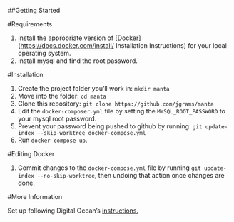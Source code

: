 ##Getting Started

#Requirements

1. Install the appropriate version of [Docker](https://docs.docker.com/install/ Installation Instructions) for your local operating system.
1. Install mysql and find the root password.

#Installation
1. Create the project folder you’ll work in: `mkdir manta`
1. Move into the folder: `cd manta`
1. Clone this repository: `git clone https://github.com/jgrams/manta`
1. Edit the `docker-composer.yml` file by setting the `MYSQL_ROOT_PASSWORD` to your mysql root password.
1. Prevent your password being pushed to github by running: `git update-index --skip-worktree docker-compose.yml`
1. Run `docker-compose up`.

#Editing Docker

1. Commit changes to the `docker-compose.yml` file by running `git update-index --no-skip-worktree`, then undoing that action once changes are done.

#More Information

Set up following Digital Ocean’s [instructions.](https://www.digitalocean.com/community/tutorials/how-to-set-up-laravel-nginx-and-mysql-with-docker-compose)
